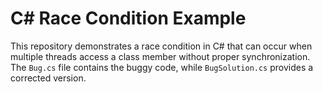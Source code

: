 # C# Race Condition Example

This repository demonstrates a race condition in C# that can occur when multiple threads access a class member without proper synchronization.  The `Bug.cs` file contains the buggy code, while `BugSolution.cs` provides a corrected version.